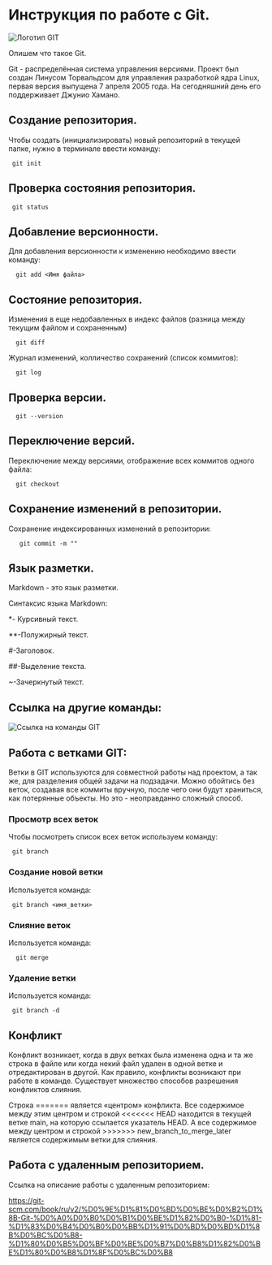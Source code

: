 # Инструкция по работе с Git.

![Логотип GIT](17c86d4f862234bbc3a2f0a432a9f850.jpeg)

Опишем что такое Git.

Git - распределённая система управления версиями. Проект был создан Линусом Торвальдсом для управления разработкой ядра Linux, первая версия выпущена 7 апреля 2005 года. На сегодняшний день его поддерживает Джунио Хамано.

## Создание репозитория.

Чтобы создать (инициализировать) новый репозиторий в текущей папке, нужно в терминале ввести команду:

     git init

## Проверка состояния репозитория.

     git status

## Добавление версионности.

Для добавления версионности к изменению необходимо ввести команду:

      git add <Имя файла>

## Состояние репозитория.

 Изменения в еще недобавленных в индекс файлов (разница между текущим файлом и сохраненным)

      git diff

Журнал изменений, колличество сохранений (список коммитов):

      git log 

## Проверка версии.

      git --version

## Переключение версий.

Переключение между версиями, отображение всех коммитов одного файла:

      git checkout

## Сохранение изменений в репозитории.

   Сохранение индексированных изменений в репозитории:

       git commit -m "" 

## Язык разметки.

Markdown -  это язык разметки. 

Синтаксис языка Markdown:

*- Курсивный текст. 
 
 **-Полужирный текст.

 #-Заголовок.

 ##-Выделение текста.

 ~-Зачеркнутый текст.

 ## Ссылка на другие команды:

![Ссылка на команды GIT](https://system-admins.ru/wp-content/uploads/2017/01/0001.jpg)

## Работа с ветками GIT:

Ветки в GIT используются для совместной работы над проектом, а так же, для разделения общей задачи на подзадачи. Можно обойтись без веток, создавая все коммиты вручную, после чего они будут храниться, как потерянные объекты. Но это - неоправданно сложный способ.

### Просмотр всех веток

Чтобы посмотреть список всех веток используем команду:

     git branch

### Создание новой ветки

Используется команда:

     git branch <имя_ветки>

### Слияние веток

Используется команда:

      git merge

### Удаление ветки 

Используется команда:

     git branch -d

## Конфликт

Конфликт возникает, когда в двух ветках была изменена одна и та же строка в файле или когда некий файл удален в одной ветке и отредактирован в другой. Как правило, конфликты возникают при работе в команде. Существует множество способов разрешения конфликтов слияния.

Строка ======= является «центром» конфликта. Все содержимое между этим центром и строкой <<<<<<< HEAD находится в текущей ветке main, на которую ссылается указатель HEAD. А все содержимое между центром и строкой >>>>>>> new_branch_to_merge_later является содержимым ветки для слияния.


 ## Работа с удаленным репозиторием.

 Ссылка на описание работы с удаленным репозиторием:

 https://git-scm.com/book/ru/v2/%D0%9E%D1%81%D0%BD%D0%BE%D0%B2%D1%8B-Git-%D0%A0%D0%B0%D0%B1%D0%BE%D1%82%D0%B0-%D1%81-%D1%83%D0%B4%D0%B0%D0%BB%D1%91%D0%BD%D0%BD%D1%8B%D0%BC%D0%B8-%D1%80%D0%B5%D0%BF%D0%BE%D0%B7%D0%B8%D1%82%D0%BE%D1%80%D0%B8%D1%8F%D0%BC%D0%B8